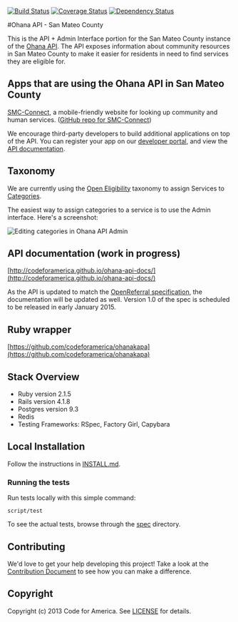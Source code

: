[![Build Status](https://travis-ci.org/smcgov/ohana-api-smc.png?branch=master)](https://travis-ci.org/smcgov/ohana-api-smc) [![Coverage Status](https://coveralls.io/repos/smcgov/ohana-api-smc/badge.png?branch=master)](https://coveralls.io/r/smcgov/ohana-api-smc) [![Dependency Status](https://gemnasium.com/smcgov/ohana-api-smc.svg)](https://gemnasium.com/smcgov/ohana-api-smc)

#Ohana API - San Mateo County

This is the API + Admin Interface portion for the San Mateo County instance of the [Ohana API](http://ohanapi.org). The API exposes information about community resources in San Mateo County to make it easier for residents in need to find services they are eligible for.

## Apps that are using the Ohana API in San Mateo County
[SMC-Connect](http://www.smc-connect.org), a mobile-friendly website for looking up community and human services. ([GitHub repo for SMC-Connect](https://github.com/smcgov/SMC-Connect))

We encourage third-party developers to build additional applications on top of the API. You can register your app on our [developer portal](http://developer.smc-connect.org), and view the [API documentation](http://codeforamerica.github.io/ohana-api-docs/).

## Taxonomy
We are currently using the [Open Eligibility](http://openeligibility.org) taxonomy to assign Services to [Categories](https://github.com/smcgov/ohana-api-smc/blob/master/app/models/category.rb).

The easiest way to assign categories to a service is to use the Admin interface. Here's a screenshot:

![Editing categories in Ohana API Admin](https://github.com/codeforamerica/ohana-api/raw/master/categories-in-ohana-api-admin.png)

## API documentation (work in progress)
[http://codeforamerica.github.io/ohana-api-docs/](http://codeforamerica.github.io/ohana-api-docs/)

As the API is updated to match the [OpenReferral specification](https://github.com/codeforamerica/OpenReferral), the
documentation will be updated as well. Version 1.0 of the spec is scheduled
to be released in early January 2015.

## Ruby wrapper
[https://github.com/codeforamerica/ohanakapa](https://github.com/codeforamerica/ohanakapa)

## Stack Overview

* Ruby version 2.1.5
* Rails version 4.1.8
* Postgres version 9.3
* Redis
* Testing Frameworks: RSpec, Factory Girl, Capybara

## Local Installation

Follow the instructions in [INSTALL.md][install].

[install]: https://github.com/smcgov/ohana-api-smc/blob/master/INSTALL.md

### Running the tests

Run tests locally with this simple command:

    script/test

To see the actual tests, browse through the [spec](https://github.com/smcgov/ohana-api-smc/tree/master/spec) directory.

## Contributing

We'd love to get your help developing this project! Take a look at the [Contribution Document](https://github.com/smcgov/ohana-api-smc/blob/master/CONTRIBUTING.md) to see how you can make a difference.

## Copyright
Copyright (c) 2013 Code for America. See [LICENSE](https://github.com/codeforamerica/ohana-api/blob/master/LICENSE.md) for details.
